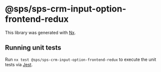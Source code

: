 # @sps/sps-crm-input-option-frontend-redux

This library was generated with [Nx](https://nx.dev).

## Running unit tests

Run `nx test @sps/sps-crm-input-option-frontend-redux` to execute the unit tests via [Jest](https://jestjs.io).
